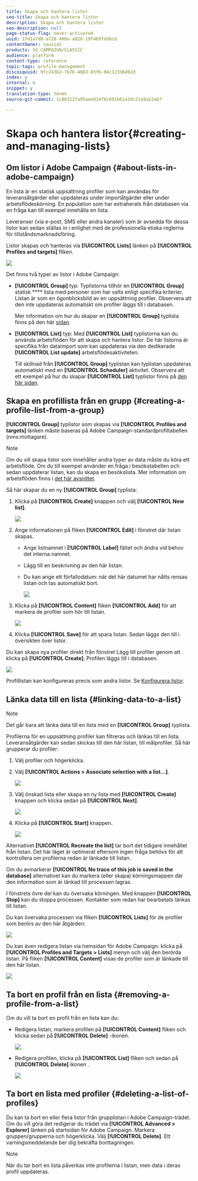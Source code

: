 ```yaml
---
title: Skapa och hantera listor
seo-title: Skapa och hantera listor
description: Skapa och hantera listor
seo-description: null
page-status-flag: never-activated
uuid: 17d1a7d0-a728-490e-a820-19f469fddbcd
contentOwner: sauviat
products: SG_CAMPAIGN/CLASSIC
audience: platform
content-type: reference
topic-tags: profile-management
discoiquuid: 9fc243b2-7b7b-4083-83f6-04c12336492d
index: y
internal: n
snippet: y
translation-type: tm+mt
source-git-commit: 1c86322fa95aee024f6c691b61a10c21a9a22eb7

---
```



# Skapa och hantera listor{#creating-and-managing-lists}

## Om listor i Adobe Campaign {#about-lists-in-adobe-campaign}

En lista är en statisk uppsättning profiler som kan användas för leveransåtgärder eller uppdateras under importåtgärder eller under arbetsflödeskörning. En population som har extraherats från databasen via en fråga kan till exempel innehålla en lista.

Leveranser (via e-post, SMS eller andra kanaler) som är avsedda för dessa listor kan sedan ställas in i enlighet med de professionella etiska reglerna för tillståndsmarknadsföring.

Listor skapas och hanteras via **[!UICONTROL Lists]** länken på **[!UICONTROL Profiles and targets]** fliken.

![](assets/s_ncs_user_interface_group_link.png)

Det finns två typer av listor i Adobe Campaign:

* **[!UICONTROL Group]** typ: Typlistorna tillhör en **[!UICONTROL Group]** statisk **** lista med personer som har valts enligt specifika kriterier. Listan är som en ögonblicksbild av en uppsättning profiler. Observera att den inte uppdateras automatiskt om profiler läggs till i databasen.

   Mer information om hur du skapar en **[!UICONTROL Group]** typlista finns på den här [sidan](#creating-a-profile-list-from-a-group).

* **[!UICONTROL List]** typ: Med **[!UICONTROL List]** typlistorna kan du använda arbetsflöden för att skapa och hantera listor. De här listorna är specifika från dataimport som kan uppdateras via den dedikerade **[!UICONTROL List update]** arbetsflödesaktiviteten.

   Till skillnad från **[!UICONTROL Group]** typlistan kan typlistan uppdateras automatiskt med en **[!UICONTROL Scheduler]** aktivitet. Observera att ett exempel på hur du skapar **[!UICONTROL List]** typlistor finns på [den här sidan](../../workflow/using/list-update.md).

## Skapa en profillista från en grupp {#creating-a-profile-list-from-a-group}

**[!UICONTROL Group]** typlistor som skapas via **[!UICONTROL Profiles and targets]** länken måste baseras på Adobe Campaign-standardprofiltabellen (nms:mottagare).

>[!NOTE]
>
>Om du vill skapa listor som innehåller andra typer av data måste du köra ett arbetsflöde. Om du till exempel använder en fråga i besökstabellen och sedan uppdaterar listan, kan du skapa en besökslista. Mer information om arbetsflöden finns i [det här avsnittet](../../workflow/using/about-workflows.md).

Så här skapar du en ny **[!UICONTROL Group]** typlista:

1. Klicka på **[!UICONTROL Create]** knappen och välj **[!UICONTROL New list]**.

   ![](assets/s_ncs_user_new_group.png)

1. Ange informationen på fliken **[!UICONTROL Edit]** i fönstret där listan skapas.

   * Ange listnamnet i **[!UICONTROL Label]** fältet och ändra vid behov det interna namnet.
   * Lägg till en beskrivning av den här listan.
   * Du kan ange ett förfallodatum: när det här datumet har nåtts rensas listan och tas automatiskt bort.

      ![](assets/list_expiration_date.png)

1. Klicka på **[!UICONTROL Content]** fliken **[!UICONTROL Add]** för att markera de profiler som hör till listan.

   ![](assets/s_ncs_user_add_group.png)

1. Klicka **[!UICONTROL Save]** för att spara listan. Sedan läggs den till i översikten över listor.

Du kan skapa nya profiler direkt från fönstret Lägg till profiler genom att klicka på **[!UICONTROL Create]**. Profilen läggs till i databasen.

![](assets/s_ncs_user_new_recipient_from_group.png)

Profillistan kan konfigureras precis som andra listor. Se [Konfigurera listor](../../platform/using/adobe-campaign-workspace.md#configuring-lists).

## Länka data till en lista {#linking-data-to-a-list}

>[!NOTE]
>
>Det går bara att länka data till en lista med en **[!UICONTROL Group]** typlista.

Profilerna för en uppsättning profiler kan filtreras och länkas till en lista. Leveransåtgärder kan sedan skickas till den här listan, till målprofiler. Så här grupperar du profiler:

1. Välj profiler och högerklicka.
1. Välj **[!UICONTROL Actions > Associate selection with a list...]**.

   ![](assets/s_ncs_user_add_selection_to_group.png)

1. Välj önskad lista eller skapa en ny lista med **[!UICONTROL Create]** knappen och klicka sedan på **[!UICONTROL Next]**.

   ![](assets/s_ncs_user_add_selection_to_group_2.png)

1. Klicka på **[!UICONTROL Start]** knappen.

   ![](assets/s_ncs_user_add_selection_to_group_3.png)

Alternativet **[!UICONTROL Recreate the list]** tar bort det tidigare innehållet från listan. Det här läget är optimerat eftersom ingen fråga behövs för att kontrollera om profilerna redan är länkade till listan.

Om du avmarkerar **[!UICONTROL No trace of this job is saved in the database]** alternativet kan du markera (eller skapa) körningsmappen där den information som är länkad till processen lagras.

I fönstrets övre del kan du övervaka körningen. Med knappen **[!UICONTROL Stop]** kan du stoppa processen. Kontakter som redan har bearbetats länkas till listan.

Du kan övervaka processen via fliken **[!UICONTROL Lists]** för de profiler som berörs av den här åtgärden:

![](assets/s_ncs_user_add_selection_to_group_4.png)

Du kan även redigera listan via hemsidan för Adobe Campaign: klicka på **[!UICONTROL Profiles and Targets > Lists]** menyn och välj den berörda listan. På fliken **[!UICONTROL Content]** visas de profiler som är länkade till den här listan.

![](assets/s_ncs_user_add_selection_to_group_5.png)

## Ta bort en profil från en lista {#removing-a-profile-from-a-list}

Om du vill ta bort en profil från en lista kan du:

* Redigera listan, markera profilen på **[!UICONTROL Content]** fliken och klicka sedan på **[!UICONTROL Delete]** -ikonen.

   ![](assets/list_remove_a_recipient.png)

* Redigera profilen, klicka på **[!UICONTROL List]** fliken och sedan på **[!UICONTROL Delete]** ikonen .

   ![](assets/recipient_remove_a_list.png)

## Ta bort en lista med profiler {#deleting-a-list-of-profiles}

Du kan ta bort en eller flera listor från grupplistan i Adobe Campaign-trädet. Om du vill göra det redigerar du trädet via **[!UICONTROL Advanced > Explorer]** länken på startsidan för Adobe Campaign. Markera gruppen/grupperna och högerklicka. Välj **[!UICONTROL Delete]**. Ett varningsmeddelande ber dig bekräfta borttagningen.

>[!NOTE]
>
>När du tar bort en lista påverkas inte profilerna i listan, men data i deras profil uppdateras.

